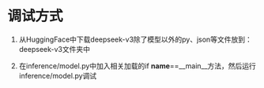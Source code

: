 # 调试方式

1. 从HuggingFace中下载deepseek-v3除了模型以外的py、json等文件放到：deepseek-v3文件夹中

2. 在inference/model.py中加入相关加载的if __name__==__main__方法，然后运行inference/model.py调试

